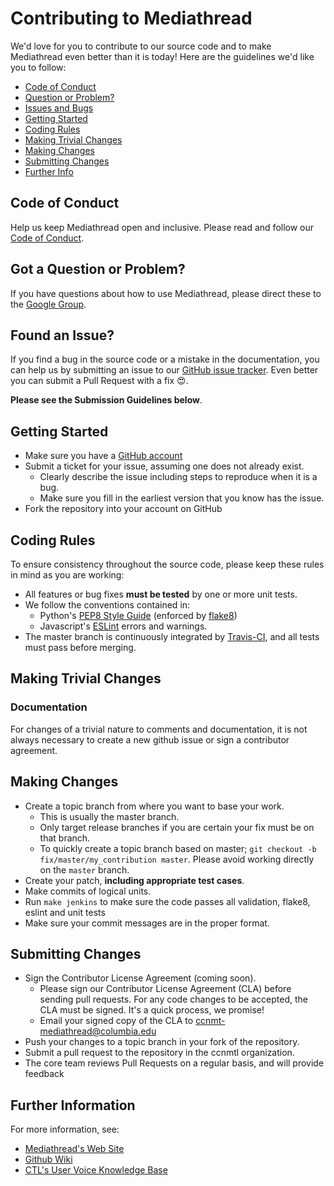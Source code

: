 # Contributing to Mediathread

We'd love for you to contribute to our source code and to make Mediathread even better than it is
today! Here are the guidelines we'd like you to follow:

 - [Code of Conduct](#coc)
 - [Question or Problem?](#question)
 - [Issues and Bugs](#issue)
 - [Getting Started](#start)
 - [Coding Rules](#rules)
 - [Making Trivial Changes](#trivial)
 - [Making Changes](#changes)
 - [Submitting Changes](#submit)
 - [Further Info](#info)

## <a name="coc"></a> Code of Conduct
Help us keep Mediathread open and inclusive. Please read and follow our [Code of Conduct](https://github.com/ccnmtl/mediathread/blob/master/CODE_OF_CONDUCT.md).

## <a name="question"></a> Got a Question or Problem?

If you have questions about how to use Mediathread, please direct these to the [Google Group](https://groups.google.com/forum/#!forum/mediathread).

## <a name="issue"></a> Found an Issue?
If you find a bug in the source code or a mistake in the documentation, you can help us by
submitting an issue to our [GitHub issue tracker](https://github.com/ccnmtl/mediathread/issues). Even better you can submit a Pull Request with a fix :heart_eyes:.

**Please see the Submission Guidelines below**.

## <a name="start"></a> Getting Started

* Make sure you have a [GitHub account](https://github.com/signup/free)
* Submit a ticket for your issue, assuming one does not already exist.
  * Clearly describe the issue including steps to reproduce when it is a bug.
  * Make sure you fill in the earliest version that you know has the issue.
* Fork the repository into your account on GitHub

## <a name="rules"></a> Coding Rules
To ensure consistency throughout the source code, please keep these rules in mind as you are working:

* All features or bug fixes **must be tested** by one or more unit tests.
* We follow the conventions contained in:
     * Python's [PEP8 Style Guide](https://www.python.org/dev/peps/pep-0008/) (enforced by [flake8](https://pypi.python.org/pypi/flake8))
     * Javascript's [ESLint](https://eslint.org/) errors and warnings.
* The master branch is continuously integrated by [Travis-CI](https://travis-ci.org/ccnmtl/mediathread), and all tests must pass before merging.

## <a name="trivial"></a>Making Trivial Changes

### Documentation

For changes of a trivial nature to comments and documentation, it is not
always necessary to create a new github issue or sign a contributor agreement.

## <a name="changes"></a>Making Changes

* Create a topic branch from where you want to base your work.
  * This is usually the master branch.
  * Only target release branches if you are certain your fix must be on that
    branch.
  * To quickly create a topic branch based on master; `git checkout -b
    fix/master/my_contribution master`. Please avoid working directly on the
    `master` branch.
* Create your patch, **including appropriate test cases**.
* Make commits of logical units.
* Run `make jenkins` to make sure the code passes all validation, flake8, eslint and unit tests
* Make sure your commit messages are in the proper format.

## <a name="submit"></a>Submitting Changes

* Sign the Contributor License Agreement (coming soon).
  * Please sign our Contributor License Agreement (CLA) before sending pull requests. For any code changes to be accepted, the CLA must be signed. It's a quick process, we promise!
  * Email your signed copy of the CLA to [ccnmt-mediathread@columbia.edu](mailto:ccnmtl-mediathread@columbia.edu)
* Push your changes to a topic branch in your fork of the repository.
* Submit a pull request to the repository in the ccnmtl organization.
* The core team reviews Pull Requests on a regular basis, and will provide feedback

## <a name="info"></a> Further Information
For more information, see:
* [Mediathread's Web Site](https://mediathread.info)
* [Github Wiki](https://github.com/ccnmtl/mediathread/wiki)
* [CTL's User Voice Knowledge Base](http://support.ccnmtl.columbia.edu/knowledgebase/topics/6593-mediathread)
